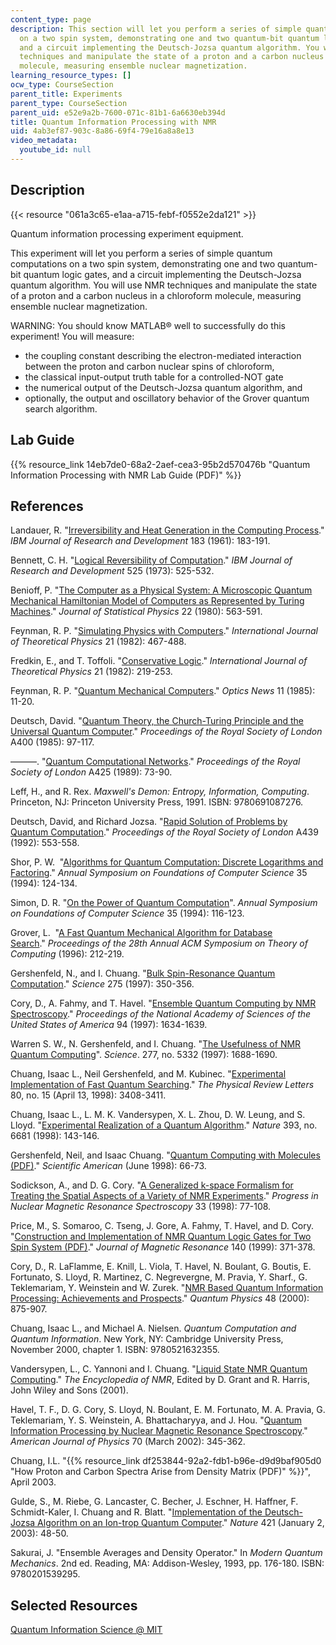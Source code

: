 ```yaml
---
content_type: page
description: This section will let you perform a series of simple quantum computations
  on a two spin system, demonstrating one and two quantum-bit quantum logic gates,
  and a circuit implementing the Deutsch-Jozsa quantum algorithm. You will use NMR
  techniques and manipulate the state of a proton and a carbon nucleus in a chloroform
  molecule, measuring ensemble nuclear magnetization.
learning_resource_types: []
ocw_type: CourseSection
parent_title: Experiments
parent_type: CourseSection
parent_uid: e52e9a2b-7600-071c-81b1-6a6630eb394d
title: Quantum Information Processing with NMR
uid: 4ab3ef87-903c-8a86-69f4-79e16a8a8e13
video_metadata:
  youtube_id: null
---
```


Description
-----------

{{< resource "061a3c65-e1aa-a715-febf-f0552e2da121" >}}

Quantum information processing experiment equipment.

This experiment will let you perform a series of simple quantum computations on a two spin system, demonstrating one and two quantum-bit quantum logic gates, and a circuit implementing the Deutsch-Jozsa quantum algorithm. You will use NMR techniques and manipulate the state of a proton and a carbon nucleus in a chloroform molecule, measuring ensemble nuclear magnetization.

WARNING: You should know MATLAB® well to successfully do this experiment! You will measure:

*   the coupling constant describing the electron-mediated interaction between the proton and carbon nuclear spins of chloroform,
*   the classical input-output truth table for a controlled-NOT gate
*   the numerical output of the Deutsch-Jozsa quantum algorithm, and
*   optionally, the output and oscillatory behavior of the Grover quantum search algorithm.

Lab Guide
---------

{{% resource_link 14eb7de0-68a2-2aef-cea3-95b2d570476b "Quantum Information Processing with NMR Lab Guide (PDF)" %}}

References
----------

Landauer, R. "[Irreversibility and Heat Generation in the Computing Process](https://ieeexplore.ieee.org/document/5392446/)." _IBM Journal of Research and Development_ 183 (1961): 183-191.

Bennett, C. H. "[Logical Reversibility of Computation](https://ieeexplore.ieee.org/document/5391327/)." _IBM Journal of Research and Development_ 525 (1973): 525-532.

Benioff, P. "[The Computer as a Physical System: A Microscopic Quantum Mechanical Hamiltonian Model of Computers as Represented by Turing Machines](https://link.springer.com/article/10.1007%2FBF01011339)." _Journal of Statistical Physics_ 22 (1980): 563-591.

Feynman, R. P. "[Simulating Physics with Computers](https://link.springer.com/article/10.1007%2FBF02650179)." _International Journal of Theoretical Physics_ 21 (1982): 467-488.

Fredkin, E., and T. Toffoli. "[Conservative Logic](https://link.springer.com/article/10.1007%2FBF01857727)." _International Journal of Theoretical Physics_ 21 (1982): 219-253.

Feynman, R. P. "[Quantum Mechanical Computers](https://link.springer.com/article/10.1007/BF01886518)." _Optics News_ 11 (1985): 11-20.

Deutsch, David. "[Quantum Theory, the Church-Turing Principle and the Universal Quantum Computer](http://rspa.royalsocietypublishing.org/content/400/1818/97)." _Proceedings of the Royal Society of London_ A400 (1985): 97-117.

———. "[Quantum Computational Networks](http://www.jstor.org/stable/2398494?seq=1#page_scan_tab_contents)." _Proceedings of the Royal Society of London_ A425 (1989): 73-90.

Leff, H., and R. Rex. _Maxwell's Demon: Entropy, Information, Computing_. Princeton, NJ: Princeton University Press, 1991. ISBN: 9780691087276.

Deutsch, David, and Richard Jozsa. "[Rapid Solution of Problems by Quantum Computation](http://rspa.royalsocietypublishing.org/content/439/1907/553)." _Proceedings of the Royal Society of London_ A439 (1992): 553-558.

Shor, P. W.  "[Algorithms for Quantum Computation: Discrete Logarithms and Factoring](https://ieeexplore.ieee.org/document/365700/)." _Annual Symposium on Foundations of Computer Science_ 35 (1994): 124-134.

Simon, D. R. "[On the Power of Quantum Computation](https://courses.cs.washington.edu/courses/cse599/01wi/papers/simon_qc.pdf)". _Annual Symposium on Foundations of Computer Science_ 35 (1994): 116-123.

Grover, L.  "[A Fast Quantum Mechanical Algorithm for Database Search](https://arxiv.org/abs/quant-ph/9605043)." _Proceedings of the 28th Annual ACM Symposium on Theory of Computing_ (1996): 212-219.

Gershenfeld, N., and I. Chuang. "[Bulk Spin-Resonance Quantum Computation](http://science.sciencemag.org/content/275/5298/350)." _Science_ 275 (1997): 350-356.

Cory, D., A. Fahmy, and T. Havel. "[Ensemble Quantum Computing by NMR Spectroscopy](http://www.pnas.org/content/94/5/1634)." _Proceedings of the National Academy of Sciences of the United States of America_ 94 (1997): 1634-1639.

Warren S. W., N. Gershenfeld, and I. Chuang. "[The Usefulness of NMR Quantum Computing](http://science.sciencemag.org/content/277/5332/1688)". _Science_. 277, no. 5332 (1997): 1688-1690.

Chuang, Isaac L., Neil Gershenfeld, and M. Kubinec. "[Experimental Implementation of Fast Quantum Searching](https://journals.aps.org/prl/abstract/10.1103/PhysRevLett.80.3408)." _The Physical Review Letters_ 80, no. 15 (April 13, 1998): 3408-3411.

Chuang, Isaac L., L. M. K. Vandersypen, X. L. Zhou, D. W. Leung, and S. Lloyd. "[Experimental Realization of a Quantum Algorithm](https://arxiv.org/abs/quant-ph/9801037)." _Nature_ 393, no. 6681 (1998): 143-146.

Gershenfeld, Neil, and Isaac Chuang. "[Quantum Computing with Molecules (PDF)](http://cba.mit.edu/docs/papers/98.06.sciqc.pdf)." _Scientific American_ (June 1998): 66-73.

Sodickson, A., and D. G. Cory. "[A Generalized k-space Formalism for Treating the Spatial Aspects of a Variety of NMR Experiments](https://www.sciencedirect.com/science/article/pii/S0079656598000211?via%3Dihub)." _Progress in Nuclear Magnetic Resonance Spectroscopy_ 33 (1998): 77-108.

Price, M., S. Somaroo, C. Tseng, J. Gore, A. Fahmy, T. Havel, and D. Cory. "[Construction and Implementation of NMR Quantum Logic Gates for Two Spin System (PDF)](https://www.sciencedirect.com/science/article/pii/S1090780799918517?via%3Dihub)." _Journal of Magnetic Resonance_ 140 (1999): 371-378.

Cory, D., R. LaFlamme, E. Knill, L. Viola, T. Havel, N. Boulant, G. Boutis, E. Fortunato, S. Lloyd, R. Martinez, C. Negrevergne, M. Pravia, Y. Sharf., G. Teklemariam, Y. Weinstein and W. Zurek. "[NMR Based Quantum Information Processing: Achievements and Prospects](https://arxiv.org/abs/quant-ph/0004104)." _Quantum Physics_ 48 (2000): 875-907.

Chuang, Isaac L., and Michael A. Nielsen. _Quantum Computation and Quantum Information_. New York, NY: Cambridge University Press, November 2000, chapter 1. ISBN: 9780521632355.

Vandersypen, L., C. Yannoni and I. Chuang. "[Liquid State NMR Quantum Computing](https://arxiv.org/abs/quant-ph/0012108)." _The Encyclopedia of NMR_, Edited by D. Grant and R. Harris, John Wiley and Sons (2001).

Havel, T. F., D. G. Cory, S. Lloyd, N. Boulant, E. M. Fortunato, M. A. Pravia, G. Teklemariam, Y. S. Weinstein, A. Bhattacharyya, and J. Hou. "[Quantum Information Processing by Nuclear Magnetic Resonance Spectroscopy](https://aapt.scitation.org/doi/10.1119/1.1446857)." _American Journal of Physics_ 70 (March 2002): 345-362.

Chuang, I.L. "{{% resource_link df253844-92a2-fdb1-b96e-d9d9baf905d0 "How Proton and Carbon Spectra Arise from Density Matrix (PDF)" %}}", April 2003.

Gulde, S., M. Riebe, G. Lancaster, C. Becher, J. Eschner, H. Haffner, F. Schmidt-Kaler, I. Chuang and R. Blatt. "[Implementation of the Deutsch-Jozsa Algorithm on an Ion-trop Quantum Computer](https://www.nature.com/articles/nature01336)." _Nature_ 421 (January 2, 2003): 48-50.

Sakurai, J. "Ensemble Averages and Density Operator." In _Modern Quantum Mechanics_. 2nd ed. Reading, MA: Addison-Wesley, 1993, pp. 176-180. ISBN: 9780201539295.

Selected Resources
------------------

[Quantum Information Science @ MIT](http://qis.mit.edu/)